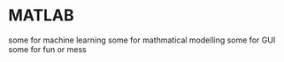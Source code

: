 # MATLAB
some for machine learning
some for mathmatical modelling
some for GUI
some for fun or mess
